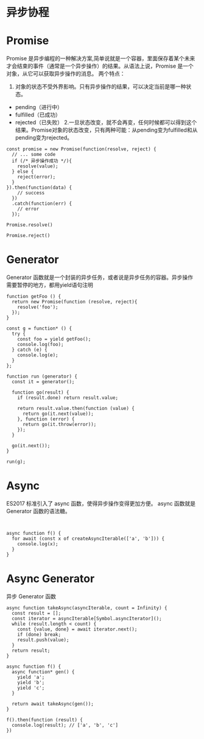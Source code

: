 # 异步协程

# Promise
Promise 是异步编程的一种解决方案,简单说就是一个容器，里面保存着某个未来才会结束的事件（通常是一个异步操作）的结果。从语法上说，Promise 是一个对象，从它可以获取异步操作的消息。
两个特点：
1. 对象的状态不受外界影响。只有异步操作的结果，可以决定当前是哪一种状态。
- pending（进行中）
- fulfilled（已成功）
- rejected（已失败）
2.一旦状态改变，就不会再变，任何时候都可以得到这个结果。Promise对象的状态改变，只有两种可能：从pending变为fulfilled和从pending变为rejected。

```
const promise = new Promise(function(resolve, reject) {
  // ... some code
  if (/* 异步操作成功 */){
    resolve(value);
  } else {
    reject(error);
  }
}).then(function(data) {
    // success
  })
  .catch(function(err) {
    // error
  });

Promise.resolve()

Promise.reject()
```





# Generator
Generator 函数就是一个封装的异步任务，或者说是异步任务的容器。异步操作需要暂停的地方，都用yield语句注明


```
function getFoo () {
  return new Promise(function (resolve, reject){
    resolve('foo');
  });
}

const g = function* () {
  try {
    const foo = yield getFoo();
    console.log(foo);
  } catch (e) {
    console.log(e);
  }
};

function run (generator) {
  const it = generator();

  function go(result) {
    if (result.done) return result.value;

    return result.value.then(function (value) {
      return go(it.next(value));
    }, function (error) {
      return go(it.throw(error));
    });
  }

  go(it.next());
}

run(g);
```


# Async
ES2017 标准引入了 async 函数，使得异步操作变得更加方便。 async 函数就是 Generator 函数的语法糖。

```


async function f() {
  for await (const x of createAsyncIterable(['a', 'b'])) {
    console.log(x);
  }
}
```

# Async Generator
异步 Generator 函数
```
async function takeAsync(asyncIterable, count = Infinity) {
  const result = [];
  const iterator = asyncIterable[Symbol.asyncIterator]();
  while (result.length < count) {
    const {value, done} = await iterator.next();
    if (done) break;
    result.push(value);
  }
  return result;
}

async function f() {
  async function* gen() {
    yield 'a';
    yield 'b';
    yield 'c';
  }

  return await takeAsync(gen());
}

f().then(function (result) {
  console.log(result); // ['a', 'b', 'c']
})

```